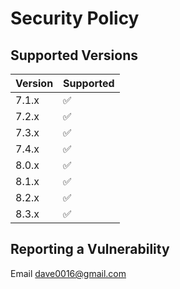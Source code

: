 # Security Policy

## Supported Versions

| Version | Supported          |
|---------| ------------------ |
| 7.1.x   | :white_check_mark: |
| 7.2.x   | :white_check_mark: |
| 7.3.x   | :white_check_mark: |
| 7.4.x   | :white_check_mark: |
| 8.0.x   | :white_check_mark: |
| 8.1.x   | :white_check_mark: |
| 8.2.x   | :white_check_mark: |
| 8.3.x   | :white_check_mark: |

## Reporting a Vulnerability

Email dave0016@gmail.com